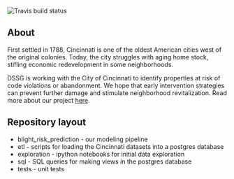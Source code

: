 ![Travis build status](https://api.travis-ci.com/dssg/cincinnati2015.svg?token=5DTQ1ybZqkXvpw71xVeP&branch=master)


## About


First settled in 1788, Cincinnati is one of the oldest American cities west of the original colonies. Today, the 
city struggles with aging home stock, stifling economic redevelopment in some neighborhoods. 

DSSG is working with the City of Cincinnati to identify properties at risk of code violations or abandonment. We hope
that early intervention strategies can prevent further damage and stimulate neighborhood revitalization. Read more about
our project [here](http://dssg.uchicago.edu/2000/03/04/org-cincinnati.html).

## Repository layout

* blight_risk_prediction - our modeling pipeline
* etl - scripts for loading the Cincinnati datasets into a postgres database
* exploration - ipython notebooks for initial data exploration
* sql - SQL queries for making views in the postgres database
* tests - unit tests

